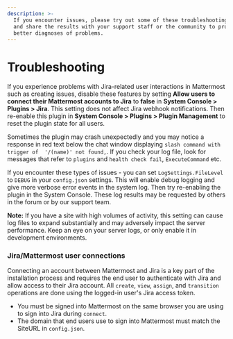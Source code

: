 ```yaml
---
description: >-
  If you encounter issues, please try out some of these troubleshooting steps
  and share the results with your support staff or the community to provide
  better diagnoses of problems.
---
```


# Troubleshooting

If you experience problems with Jira-related user interactions in Mattermost such as creating issues, disable these features by setting **Allow users to connect their Mattermost accounts to Jira** to **false** in **System Console > Plugins > Jira**. This setting does not affect Jira webhook notifications. Then re-enable this plugin in **System Console > Plugins > Plugin Management** to reset the plugin state for all users.

Sometimes the plugin may crash unexpectedly and you may notice a response in red text below the chat window displaying `slash command with trigger of  '/(name)' not found,`. If you check your log file, look for messages that refer to `plugins` and `health check fail`, `ExecuteCommand` etc.

If you encounter these types of issues - you can set `LogSettings.FileLevel` to `DEBUG` in your `config.json` settings. This will enable debug logging and give more verbose error events in the system log. Then try re-enabling the plugin in the System Console. These log results may be requested by others in the forum or by our support team. 

**Note:** If you have a site with high volumes of activity, this setting can cause log files to expand substantially and may adversely impact the server performance. Keep an eye on your server logs, or only enable it in development environments.

### Jira/Mattermost user connections

Connecting an account between Mattermost and Jira is a key part of the installation process and requires the end user to authenticate with Jira and allow access to their Jira account. All `create`, `view`, `assign`, and `transition` operations are done using the logged-in user's Jira access token.

* You must be signed into Mattermost on the same browser you are using to sign into Jira during `connect`.
* The domain that end users use to sign into Mattermost must match the SiteURL in `config.json`.
